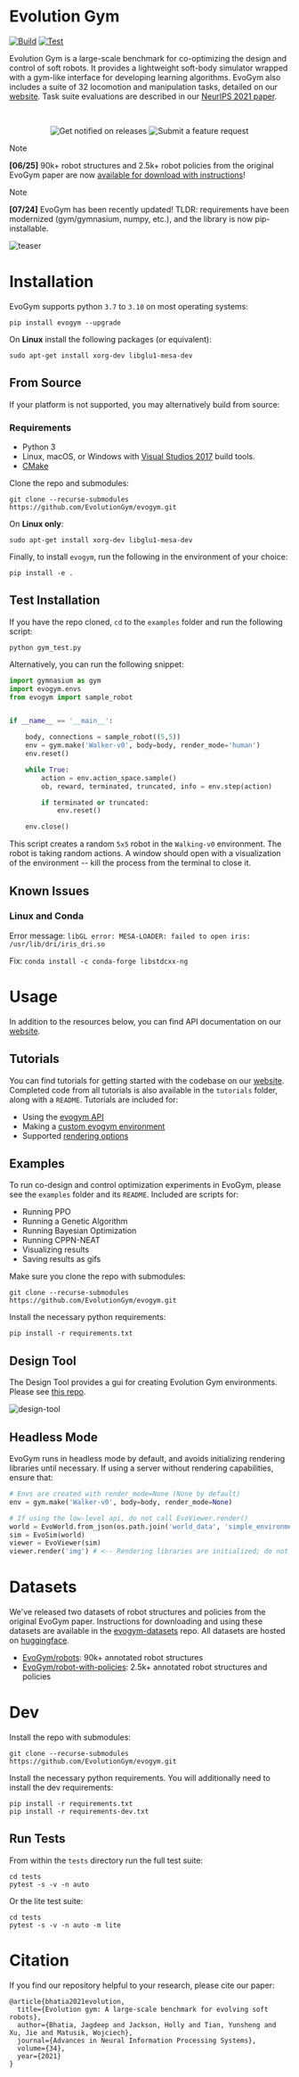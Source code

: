 # Evolution Gym

[![Build](https://github.com/EvolutionGym/evogym/actions/workflows/wheels.yml/badge.svg?branch=main)](https://github.com/EvolutionGym/evogym/actions/workflows/wheels.yml)
[![Test](https://github.com/EvolutionGym/evogym/actions/workflows/test.yml/badge.svg?branch=main)](https://github.com/EvolutionGym/evogym/actions/workflows/test.yml)

Evolution Gym is a large-scale benchmark for co-optimizing the design and control of soft robots. It provides a lightweight soft-body simulator wrapped with a gym-like interface for developing learning algorithms. EvoGym also includes a suite of 32 locomotion and manipulation tasks, detailed on our [website](https://evolutiongym.github.io/all-tasks). Task suite evaluations are described in our [NeurIPS 2021 paper](https://arxiv.org/pdf/2201.09863).


<br>
<p align="center">
  <a href="https://forms.gle/Rn1TwzYGuVSAPQKfA" target="_blank" style="text-decoration: none;">
    <img src="https://img.shields.io/badge/Get%20feature%20notifications-orange?style=for-the-badge&logo=tacobell&logoColor=black&color=fda158" alt="Get notified on releases">
  </a>
  <!-- &nbsp;&nbsp; -->
  <a href="https://forms.gle/vH5Ta7HtVVQb6GpR9" target="_blank" style="text-decoration: none;">
    <img src="https://img.shields.io/badge/Submit%20a%20feature%20request-blue?style=for-the-badge&logo=googleforms&logoColor=black&color=a3d7ff" alt="Submit a feature request">
  </a>
</p>



<!-- <p align="center">
  <a href="https://forms.gle/Rn1TwzYGuVSAPQKfA" target="_blank">
    <img src="https://img.shields.io/badge/🔔%20Get%20feature%20notifications-orange?style=for-the-badge&logoColor=black&color=ff8119" alt="Get notified on releases">
  </a>
  <a href="https://forms.gle/vH5Ta7HtVVQb6GpR9" target="_blank">
    <img src="https://img.shields.io/badge/Submit%20a%20feature%20request-blue?style=for-the-badge&logo=googleforms&logoColor=white&color=199cff" alt="Submit a feature request">
  </a>
</p> -->



> [!NOTE]
> **[06/25]** 90k+ robot structures and 2.5k+ robot policies from the original EvoGym paper are now [available for download with instructions](https://github.com/EvolutionGym/evogym-datasets)!

> [!NOTE]
> **[07/24]** EvoGym has been recently updated! TLDR: requirements have been modernized (gym/gymnasium, numpy, etc.), and the library is now pip-installable.

[//]: # (<img src="https://github.com/EvolutionGym/evogym/raw/main/images/teaser-low-res.gif" alt="teaser" width="800"/>)
![teaser](https://github.com/EvolutionGym/evogym/raw/main/images/teaser-low-res.gif)

# Installation

EvoGym supports python `3.7` to `3.10` on most operating systems:

```shell
pip install evogym --upgrade
```

<!-- > [!CAUTION]
> This doesn't work yet -- coming soon! For now, you can install from test pypi:
> ```shell
> pip install "numpy<2.0.0" gymnasium
> pip install -i https://test.pypi.org/simple/ evogym
> ``` -->

On **Linux** install the following packages (or equivalent):

```shell
sudo apt-get install xorg-dev libglu1-mesa-dev
```

## From Source

If your platform is not supported, you may alternatively build from source:

### Requirements

* Python 3
* Linux, macOS, or Windows with [Visual Studios 2017](https://visualstudio.microsoft.com/vs/older-downloads/) build tools.
* [CMake](https://cmake.org/download/)

Clone the repo and submodules:

```shell
git clone --recurse-submodules https://github.com/EvolutionGym/evogym.git
```

On **Linux only**:

```shell
sudo apt-get install xorg-dev libglu1-mesa-dev
```

Finally, to install `evogym`, run the following in the environment of your choice:

```shell
pip install -e .
```

## Test Installation

If you have the repo cloned, `cd` to the `examples` folder and run the following script:

```shell
python gym_test.py
```

Alternatively, you can run the following snippet:

```python
import gymnasium as gym
import evogym.envs
from evogym import sample_robot


if __name__ == '__main__':

    body, connections = sample_robot((5,5))
    env = gym.make('Walker-v0', body=body, render_mode='human')
    env.reset()

    while True:
        action = env.action_space.sample()
        ob, reward, terminated, truncated, info = env.step(action)

        if terminated or truncated:
            env.reset()

    env.close()
```

This script creates a random `5x5` robot in the `Walking-v0` environment. The robot is taking random actions. A window should open with a visualization of the environment -- kill the process from the terminal to close it.

## Known Issues

### Linux and Conda

Error message: `libGL error: MESA-LOADER: failed to open iris: /usr/lib/dri/iris_dri.so`

Fix: `conda install -c conda-forge libstdcxx-ng`

# Usage

In addition to the resources below, you can find API documentation on our [website](https://evolutiongym.github.io/documentation).

## Tutorials

You can find tutorials for getting started with the codebase on our [website](https://evolutiongym.github.io/tutorials). Completed code from all tutorials is also available in the `tutorials` folder, along with a `README`. Tutorials are included for:
- Using the [evogym API](https://evolutiongym.github.io/tutorials/basic-api.html)
- Making a [custom evogym environment](https://evolutiongym.github.io/tutorials/new-env.html)
- Supported [rendering options](https://github.com/EvolutionGym/evogym/blob/main/tutorials/rendering_options.py)

## Examples

To run co-design and control optimization experiments in EvoGym, please see the `examples` folder and its `README`. Included are scripts for:
- Running PPO
- Running a Genetic Algorithm
- Running Bayesian Optimization
- Running CPPN-NEAT
- Visualizing results
- Saving results as gifs

Make sure you clone the repo with submodules:

```shell
git clone --recurse-submodules https://github.com/EvolutionGym/evogym.git
```

Install the necessary python requirements:
```shell
pip install -r requirements.txt
```

## Design Tool

The Design Tool provides a gui for creating Evolution Gym environments. Please see [this repo](https://github.com/EvolutionGym/evogym-design-tool).

[//]: # (<img src="https://github.com/EvolutionGym/evogym/raw/main/images/design-tool.gif" alt="design-tool" width="800"/>)
![design-tool](https://github.com/EvolutionGym/evogym/raw/main/images/design-tool.gif)

## Headless Mode

EvoGym runs in headless mode by default, and avoids initializing rendering libraries until necessary. If using a server without rendering capabilities, ensure that:

```python
# Envs are created with render_mode=None (None by default)
env = gym.make('Walker-v0', body=body, render_mode=None)
```

```python
# If using the low-level api, do not call EvoViewer.render()
world = EvoWorld.from_json(os.path.join('world_data', 'simple_environment.json'))
sim = EvoSim(world)
viewer = EvoViewer(sim)
viewer.render('img') # <-- Rendering libraries are initialized; do not call this
```

# Datasets
We've released two datasets of robot structures and policies from the original EvoGym paper. Instructions for downloading and using these datasets are available in the [evogym-datasets](https://github.com/EvolutionGym/evogym-datasets) repo. All datasets are hosted on [huggingface](https://huggingface.co/EvoGym).

- [EvoGym/robots](https://huggingface.co/datasets/EvoGym/robots): 90k+ annotated robot structures
- [EvoGym/robot-with-policies](https://huggingface.co/datasets/EvoGym/robots-with-policies): 2.5k+ annotated robot structures and policies

# Dev

Install the repo with submodules:

```shell
git clone --recurse-submodules https://github.com/EvolutionGym/evogym.git
```

Install the necessary python requirements. You will additionally need to install the dev requirements:
```shell
pip install -r requirements.txt
pip install -r requirements-dev.txt
```

## Run Tests

From within the `tests` directory run the full test suite:

```shell
cd tests
pytest -s -v -n auto
```

Or the lite test suite:


```shell
cd tests
pytest -s -v -n auto -m lite
```

# Citation

If you find our repository helpful to your research, please cite our paper:

```
@article{bhatia2021evolution,
  title={Evolution gym: A large-scale benchmark for evolving soft robots},
  author={Bhatia, Jagdeep and Jackson, Holly and Tian, Yunsheng and Xu, Jie and Matusik, Wojciech},
  journal={Advances in Neural Information Processing Systems},
  volume={34},
  year={2021}
}
```
